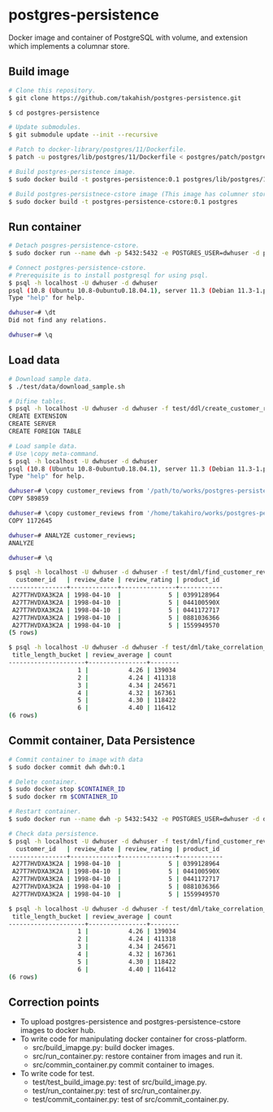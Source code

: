 # postgres-persistence
Docker image and container of PostgreSQL with volume, and extension which implements a columnar store.

## Build image

```sh
# Clone this repository.
$ git clone https://github.com/takahish/postgres-persistence.git

$ cd postgres-persistence

# Update submodules.
$ git submodule update --init --recursive

# Patch to docker-library/postgres/11/Dockerfile.
$ patch -u postgres/lib/postgres/11/Dockerfile < postgres/patch/postgres_11_Dockerfile.patch

# Build postgres-persistence image.
$ sudo docker build -t postgres-persistence:0.1 postgres/lib/postgres/11

# Build postgres-persistnece-cstore image (This image has columner store).
$ sudo docker build -t postgres-persistence-cstore:0.1 postgres
```

## Run container

```sh
# Detach posgres-persistence-cstore.
$ sudo docker run --name dwh -p 5432:5432 -e POSTGRES_USER=dwhuser -d postgres-persistence-cstore:0.1

# Connect postgres-persistence-cstore.
# Prerequisite is to install postgresql for using psql.
$ psql -h localhost -U dwhuser -d dwhuser
psql (10.8 (Ubuntu 10.8-0ubuntu0.18.04.1), server 11.3 (Debian 11.3-1.pgdg90+1))
Type "help" for help.

dwhuser=# \dt
Did not find any relations.

dwhuser=# \q
```

## Load data

```sh
# Download sample data.
$ ./test/data/download_sample.sh

# Difine tables.
$ psql -h localhost -U dwhuser -d dwhuser -f test/ddl/create_customer_reviews.sql
CREATE EXTENSION
CREATE SERVER
CREATE FOREIGN TABLE

# Load sample data.
# Use \copy meta-command.
$ psql -h localhost -U dwhuser -d dwhuser
psql (10.8 (Ubuntu 10.8-0ubuntu0.18.04.1), server 11.3 (Debian 11.3-1.pgdg90+1))
Type "help" for help.

dwhuser=# \copy customer_reviews from '/path/to/works/postgres-persistence/customer_reviews_1998.csv' with csv
COPY 589859

dwhuser=# \copy customer_reviews from '/home/takahiro/works/postgres-persistence/customer_reviews_1999.csv' with csv
COPY 1172645

dwhuser=# ANALYZE customer_reviews;
ANALYZE

dwhuser=# \q

$ psql -h localhost -U dwhuser -d dwhuser -f test/dml/find_customer_reviews.sql
  customer_id   | review_date | review_rating | product_id
----------------+-------------+---------------+------------
 A27T7HVDXA3K2A | 1998-04-10  |             5 | 0399128964
 A27T7HVDXA3K2A | 1998-04-10  |             5 | 044100590X
 A27T7HVDXA3K2A | 1998-04-10  |             5 | 0441172717
 A27T7HVDXA3K2A | 1998-04-10  |             5 | 0881036366
 A27T7HVDXA3K2A | 1998-04-10  |             5 | 1559949570
(5 rows)

$ psql -h localhost -U dwhuser -d dwhuser -f test/dml/take_correlation_customer_reviews.sql
 title_length_bucket | review_average | count
---------------------+----------------+--------
                   1 |           4.26 | 139034
                   2 |           4.24 | 411318
                   3 |           4.34 | 245671
                   4 |           4.32 | 167361
                   5 |           4.30 | 118422
                   6 |           4.40 | 116412
(6 rows)
```
## Commit container, **Data Persistence**

```sh
# Commit container to image with data
$ sudo docker commit dwh dwh:0.1

# Delete container.
$ sudo docker stop $CONTAINER_ID
$ sudo docker rm $CONTAINER_ID

# Restart container.
$ sudo docker run --name dwh -p 5432:5432 -e POSTGRES_USER=dwhuser -d dwh:0.1

# Check data persistence.
$ psql -h localhost -U dwhuser -d dwhuser -f test/dml/find_customer_reviews.sql
  customer_id   | review_date | review_rating | product_id
----------------+-------------+---------------+------------
 A27T7HVDXA3K2A | 1998-04-10  |             5 | 0399128964
 A27T7HVDXA3K2A | 1998-04-10  |             5 | 044100590X
 A27T7HVDXA3K2A | 1998-04-10  |             5 | 0441172717
 A27T7HVDXA3K2A | 1998-04-10  |             5 | 0881036366
 A27T7HVDXA3K2A | 1998-04-10  |             5 | 1559949570

$ psql -h localhost -U dwhuser -d dwhuser -f test/dml/take_correlation_customer_reviews.sql
 title_length_bucket | review_average | count
---------------------+----------------+--------
                   1 |           4.26 | 139034
                   2 |           4.24 | 411318
                   3 |           4.34 | 245671
                   4 |           4.32 | 167361
                   5 |           4.30 | 118422
                   6 |           4.40 | 116412
(6 rows)
```

## Correction points

- To upload postgres-persistence and postgres-persistence-cstore images to docker hub.
- To write code for manipulating docker container for cross-platform.
    - src/build_imapge.py: build docker images.
    - src/run_container.py: restore container from images and run it.
    - src/commin_container.py commit container to images.
- To write code for test.
    - test/test_build_image.py: test of src/build_image.py.
    - test/run_container.py: test of src/run_container.py.
    - test/commit_container.py: test of src/commit_container.py.
